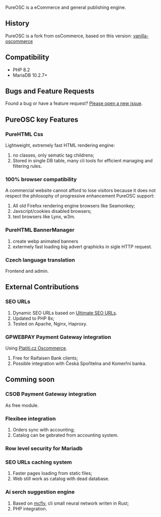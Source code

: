 PureOSC is a eCommerce and general publishing engine.

History
------------
PureOSC is a fork from osCommerce, based on this version: [vanilla-oscommerce](https://github.com/ruden/vanilla-oscommerce/)

Compatibility
-------------

* PHP  8.2
* MariaDB 10.2.7+

Bugs and Feature Requests
-------------------------

Found a bug or have a feature request? [Please open a new issue](https://github.com/PureHTML/pureosc/issues/new).

PureOSC key Features
------------------------
### PureHTML Css
Lightweight, extremely fast HTML rendering engine:
1. no classes, only sematic tag childrens;
2. Stored in single DB table, many cli tools for efficient managing and filtering rules.

### 100% browser compatibility
A commercial website cannot afford to lose visitors because it does not respect the philosophy of progressive enhancement PureOSC support:

1. All old Firefox rendering engine browsers like Seamonkey;
2. Javscript/cookies disabled browsers;
3. text browsers like Lynx, w3m.

### PureHTML BannerManager
1. create webp animated banners
2. extermely fast loading big advert graphicks in sigle HTTP request.

### Czech language translation
Frontend and admin.

External Contributions
---------------------------
### SEO URLs
1. Dynamic SEO URLs based on [Ultimate SEO URLs](https://old.oscommerce.com/36rDo&ultimate-seo-urls).
2. Updated to PHP 8x;
3. Tested on Apache, Nginx, Haproxy.

### GPWEBPAY Payment Gateway integration
Using [Platiti.cz Oscommerce](https://www.platiti.cz/ZenCart-a.php).
1. Free for Raifaisen Bank clients;
2. Possible integration with Česká Spořitelna and Komerřní banka.


Comming soon
------------------
### CSOB Payment Gateway integration
As free module.

### Flexibee integration
1. Orders sync with accounting;
2. Catalog can be gebrated from accounting system.

### Row level security for Mariadb

### SEO URLs caching system
1. Faster pages loading from static files;
2. Web still work as catalog with dead database.

### Ai serch suggestion engine
1. Based on  [mcfly](https://github.com/cantino/mcfly), cli small neural network writen in Rust;
2. PHP integration.


